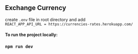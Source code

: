 ## Exchange Currency

create `.env` file in root directory and add  
`REACT_APP_API_URL = https://currencies-rates.herokuapp.com/`  

#### To run the project locally:

### `npm run dev`

